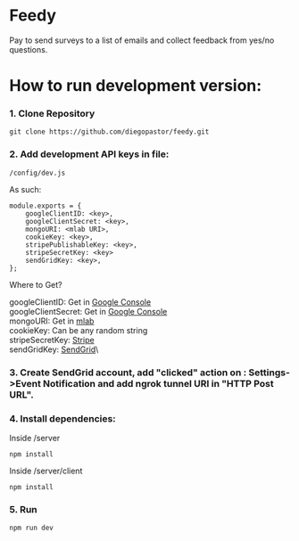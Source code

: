 # Feedy

Pay to send surveys to a list of emails and collect feedback from yes/no questions. 

# How to run development version: 

### 1. Clone Repository

```
git clone https://github.com/diegopastor/feedy.git
```

### 2. Add development API keys in file:

```
/config/dev.js
```
As such: 

```
module.exports = {
    googleClientID: <key>,
    googleClientSecret: <key>,
    mongoURI: <mlab URI>,
    cookieKey: <key>,
    stripePublishableKey: <key>,
    stripeSecretKey: <key>
    sendGridKey: <key>,
};
```

Where to Get?

googleClientID: Get in [Google Console](http://console.developers.google.com)\
googleClientSecret: Get in [Google Console](http://console.developers.google.com)\
mongoURI: Get in [mlab](https://mlab.com)\
cookieKey: Can be any random string\
stripeSecretKey: [Stripe](https://stripe.com/docs/keys)\
sendGridKey: [SendGrid](https://sendgrid.com)\

### 3. Create SendGrid account, add "clicked" action on : Settings->Event Notification and add ngrok tunnel URI in "HTTP Post URL".


### 4. Install dependencies:

Inside /server

```
npm install
```
Inside /server/client

```
npm install
```

### 5. Run 

```
npm run dev
```
